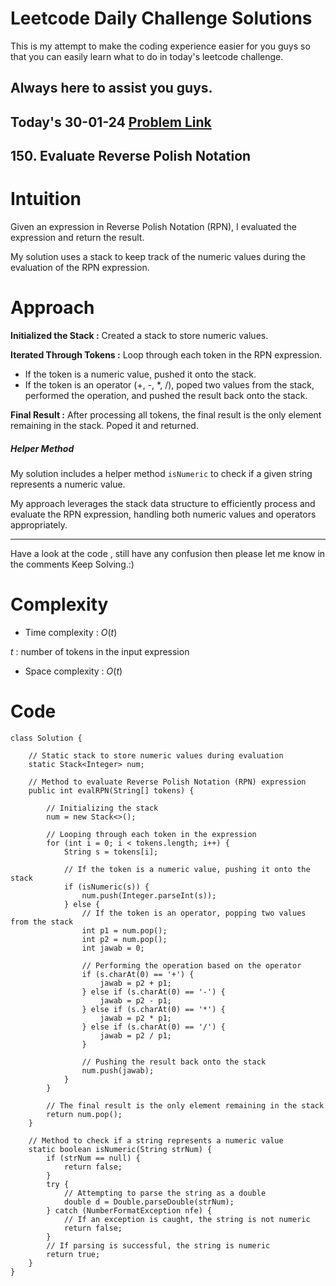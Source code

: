 # Leetcode Daily Challenge Solutions

This is my attempt to make the coding experience easier for you guys so that you can easily learn what to do in today's leetcode challenge.


## Always here to assist you guys.

## Today's 30-01-24 [Problem Link](https://leetcode.com/problems/evaluate-reverse-polish-notation/description/?envType=daily-question&envId=2024-01-30)
## 150. Evaluate Reverse Polish Notation

# Intuition
<!-- Describe your first thoughts on how to solve this problem. -->
Given an expression in Reverse Polish Notation (RPN), I evaluated the expression and return the result.

My solution uses a stack to keep track of the numeric values during the evaluation of the RPN expression.

# Approach
<!-- Describe your approach to solving the problem. -->
**Initialized the Stack :** Created a stack to store numeric values.

**Iterated Through Tokens :** Loop through each token in the RPN expression.
  - If the token is a numeric value, pushed it onto the stack.  
  - If the token is an operator (+, -, *, /), poped two values from the stack, performed the operation, and pushed the result back onto the stack.

**Final Result :** After processing all tokens, the final result is the only element remaining in the stack. Poped it and returned.

##### Helper Method
My solution includes a helper method `isNumeric` to check if a given string represents a numeric value.

My approach leverages the stack data structure to efficiently process and evaluate the RPN expression, handling both numeric values and operators appropriately.

---
Have a look at the code , still have any confusion then please let me know in the comments
Keep Solving.:)


# Complexity
- Time complexity : $O(t)$
<!-- Add your time complexity here, e.g. $$O(n)$$ -->
$t$ : number of tokens in the input expression

- Space complexity : $O(t)$
<!-- Add your space complexity here, e.g. $$O(n)$$ -->

# Code
```
class Solution {

    // Static stack to store numeric values during evaluation
    static Stack<Integer> num;

    // Method to evaluate Reverse Polish Notation (RPN) expression
    public int evalRPN(String[] tokens) {
        
        // Initializing the stack
        num = new Stack<>();

        // Looping through each token in the expression
        for (int i = 0; i < tokens.length; i++) {
            String s = tokens[i];

            // If the token is a numeric value, pushing it onto the stack
            if (isNumeric(s)) {
                num.push(Integer.parseInt(s));
            } else {
                // If the token is an operator, popping two values from the stack
                int p1 = num.pop();
                int p2 = num.pop();
                int jawab = 0;

                // Performing the operation based on the operator
                if (s.charAt(0) == '+') {
                    jawab = p2 + p1;
                } else if (s.charAt(0) == '-') {
                    jawab = p2 - p1;
                } else if (s.charAt(0) == '*') {
                    jawab = p2 * p1;
                } else if (s.charAt(0) == '/') {
                    jawab = p2 / p1;
                }

                // Pushing the result back onto the stack
                num.push(jawab);
            }
        }

        // The final result is the only element remaining in the stack
        return num.pop();
    }

    // Method to check if a string represents a numeric value
    static boolean isNumeric(String strNum) {
        if (strNum == null) {
            return false;
        }
        try {
            // Attempting to parse the string as a double
            double d = Double.parseDouble(strNum);
        } catch (NumberFormatException nfe) {
            // If an exception is caught, the string is not numeric
            return false;
        }
        // If parsing is successful, the string is numeric
        return true;
    }
}

```